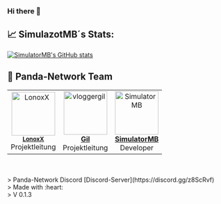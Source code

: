 ### Hi there 👋

## 📈 SimulazotMB´s Stats:
[![SimulatorMB's GitHub stats](https://github-readme-stats.vercel.app/api?username=SimulatorMB&show_icons=true)](https://github.com/SimulatorMB)


## 🐼 Panda-Network Team

<table>
  <tr>
    <td align="center">
      <a href="https://github.com/LonoxX"><img src="https://avatars3.githubusercontent.com/u/35597628?v=4" width="100px;" alt="LonoxX"/></a><br />
        <sub><b><a href="https://github.com/LonoxX">LonoxX</b></a></sub><br />Projektleitung
    </td>
    <td align="center">
      <a href="https://github.com/vloggergil"><img src="https://avatars3.githubusercontent.com/u/23207852?v=4" width="100px;" alt="vloggergil"/><br />
        <sub><b><a href="https://github.com/vloggergil">Gil</b></a></sub><br />Projektleitung
    </td>
    <td align="center">
      <a href="https://github.com/SimulatorMB"><img src="https://avatars3.githubusercontent.com/u/50833616?v=4" width="100px;" alt="SimulatorMB"/><br />
        <sub><b><a href="https://github.com/SimulatorMB">SimulatorMB</b></a></sub><br />Developer
    </td>
  </tr>
</table>

<br>
<br>
> Panda-Network Discord [Discord-Server](https://discord.gg/z8ScRvf) <br>
> Made with :heart: <br>
> V 0.1.3 <br>
